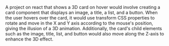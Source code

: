 A project on react that shows a 3D card on hover would involve creating a card component that displays an image, 
a title, a list, and a button. When the user hovers over the card,
it would use transform CSS properties to rotate and move in the X and Y axis according to the mouse's position,
giving the illusion of a 3D animation. Additionally,
the card's child elements such as the image, title, list, and button would also move along the Z-axis to enhance the 3D effect.
